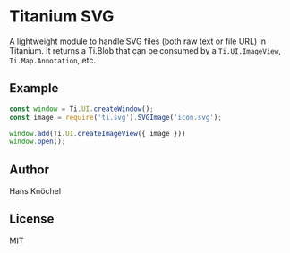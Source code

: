 # Titanium SVG

A lightweight module to handle SVG files (both raw text or file URL) in Titanium. It returns a Ti.Blob that can be
consumed by a `Ti.UI.ImageView`, `Ti.Map.Annotation`, etc.

## Example

```js
const window = Ti.UI.createWindow();
const image = require('ti.svg').SVGImage('icon.svg');

window.add(Ti.UI.createImageView({ image }))
window.open();
```

## Author

Hans Knöchel

## License

MIT